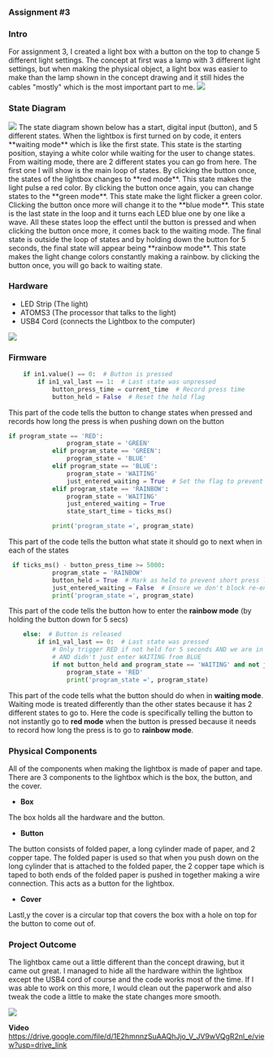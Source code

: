 ### Assignment #3

### Intro
For assignment 3, I created a light box with a button on the top to change 5 different light settings. The concept at first was a lamp with 3 different light settings, but when making the physical object, a light box was easier to make than the lamp shown in the concept drawing and it still hides the cables "mostly" which is the most important part to me.
<img src="IMG_6754.JPG" witdth="500">

### State Diagram
<img src="state diagram assignment 3.jpg">
The state diagram shown below has a start, digital input (button), and 5 different states. When the lightbox is first turned on by code, it enters **waiting mode** which is like the first state. This state is the starting position, staying a white color while waiting for the user to change states. From waiting mode, there are 2 different states you can go from here. The first one I will show is the main loop of states. By clicking the button once, the states of the lightbox changes to **red mode**. This state makes the light pulse a red color. By clicking the button once again, you can change states to the **green mode**. This state make the light flicker a green color. Clicking the button once more will change it to the **blue mode**. This state is the last state in the loop and it turns each LED blue one by one like a wave. All these states loop the effect until the button is pressed and when clicking the button once more, it comes back to the waiting mode. The final state is outside the loop of states and by holding down the button for 5 seconds, the final state will appear being **rainbow mode**. This state makes the light change colors constantly making a rainbow. by clicking the button once, you will go back to waiting state.

### Hardware
* LED Strip (The light)
* ATOMS3 (The processor that talks to the light)
* USB4 Cord (connects the Lightbox to the computer)
<img src="IMG_6752.JPG">

### Firmware
```python
    if in1.value() == 0:  # Button is pressed
        if in1_val_last == 1:  # Last state was unpressed
            button_press_time = current_time  # Record press time
            button_held = False  # Reset the hold flag
```
This part of the code tells the button to change states when pressed and records how long the press is when pushing down on the button

```python
if program_state == 'RED':
                program_state = 'GREEN'
            elif program_state == 'GREEN':
                program_state = 'BLUE'
            elif program_state == 'BLUE':
                program_state = 'WAITING'
                just_entered_waiting = True  # Set the flag to prevent immediate RED
            elif program_state == 'RAINBOW':
                program_state = 'WAITING'
                just_entered_waiting = True
                state_start_time = ticks_ms()

            print('program_state =', program_state)
```
This part of the code tells the button what state it should go to next when in each of the states

```python
 if ticks_ms() - button_press_time >= 5000:
            program_state = 'RAINBOW'
            button_held = True  # Mark as held to prevent short press logic
            just_entered_waiting = False  # Ensure we don't block re-entering RED later
            print('program_state =', program_state)
```
This part of the code tells the button how to enter the **rainbow mode** (by holding the button down for 5 secs)

```python
    else:  # Button is released
        if in1_val_last == 0:  # Last state was pressed
            # Only trigger RED if not held for 5 seconds AND we are in WAITING 
            # AND didn't just enter WAITING from BLUE
            if not button_held and program_state == 'WAITING' and not just_entered_waiting:
                program_state = 'RED'
                print('program_state =', program_state)
```
This part of the code tells what the button should do when in **waiting mode**. Waiting mode is treated differently than the other states because it has 2 different states to go to. Here the code is specifically telling the button to not instantly go to **red mode** when the button is pressed because it needs to record how long the press is to go to **rainbow mode**.

### Physical Components
All of the components when making the lightbox is made of paper and tape. There are 3 components to the lightbox which is the box, the button, and the cover.
  
- **Box**
  
The box holds all the hardware and the button.
  
- **Button**
  
The button consists of folded paper, a long cylinder made of paper, and 2 copper tape. The folded paper is used so that when you push down on the long cylinder that is attached to the folded paper, the 2 copper tape which is taped to both ends of the folded paper is pushed in together making a wire connection. This acts as a button for the lightbox.
  
- **Cover**
  
Lastl,y the cover is a circular top that covers the box with a hole on top for the button to come out of.


### Project Outcome
The lightbox came out a little different than the concept drawing, but it came out great. I managed to hide all the hardware within the lightbox except the USB4 cord of course and the code works most of the time. If I was able to work on this more, I would clean out the paperwork and also tweak the code a little to make the state changes more smooth.

<img src="IMG_6747.JPG">

**Video**
https://drive.google.com/file/d/1E2hmnnzSuAAQhJjo_V_JV9wVQgR2nl_e/view?usp=drive_link
